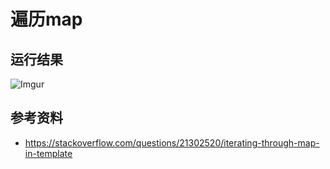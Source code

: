 # 遍历map

## 运行结果
![Imgur](https://i.imgur.com/mL9wRcH.png)

## 参考资料
 - https://stackoverflow.com/questions/21302520/iterating-through-map-in-template